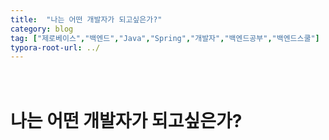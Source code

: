 ```yaml
---
title:  "나는 어떤 개발자가 되고싶은가?"
category: blog
tag: ["제로베이스","백엔드","Java","Spring","개발자","백엔드공부","백엔드스쿨"]
typora-root-url: ../
---
```


# <br>나는 어떤 개발자가 되고싶은가?
